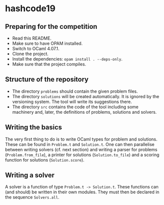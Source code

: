 hashcode19
==========

Preparing for the competition
-----------------------------

- Read this README.
- Make sure to have OPAM installed.
- Switch to OCaml 4.07.1.
- Clone the project.
- Install the dependencies: `opam install . --deps-only`.
- Make sure that the project compiles.

Structure of the repository
---------------------------

- The directory `problems` should contain the given problem files.
- The directory `solutions` will be created automatically. It is ignored by the
  versioning system. The tool will write its suggestions there.
- The directory `src` contains the code of the tool including some machinery
  and, later, the definitions of problems, solutions and solvers.

Writing the basics
------------------

The very first thing to do is to write OCaml types for problem and solutions.
These can be found in `Problem.t` and `Solution.t`. One can then parallelise
between writing solvers (cf. next section) and writing a parser for problems
(`Problem.from_file`), a printer for solutions (`Solution.to_file`) and a
scoring function for solutions (`Solution.score`).

Writing a solver
----------------

A solver is a function of type `Problem.t -> Solution.t`. These functions can
(and should) be written in their own modules. They must then be declared in the
sequence `Solvers.all`.
